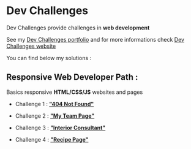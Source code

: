 # Dev Challenges

Dev Challenges provide challenges in **web development**   

See my [Dev Challenges portfolio](https://portfolio.devchallenges.io/enggarj) and for more informations check [Dev Challenges website](https://devchallenges.io/)

You can find below my solutions :

## Responsive Web Developer Path :

Basics responsive **HTML/CSS/JS** websites and pages

- Challenge 1 : [**"404 Not Found"**](https://github.com/nggar/devchallenges.io/tree/main/1-responsive-web-developer-path/1__404-not-found)

- Challenge 2 : [**"My Team Page"**](https://github.com/nggar/devchallenges.io/tree/main/1-responsive-web-developer-path/2__my-team-page)

- Challenge 3 : [**"Interior Consultant"**](https://github.com/nggar/devchallenges.io/tree/main/1-responsive-web-developer-path/3__interior-consultant)

- Challenge 4 : [**"Recipe Page"**](https://github.com/nggar/devchallenges.io/tree/main/1-responsive-web-developer-path/4__recipe-page)